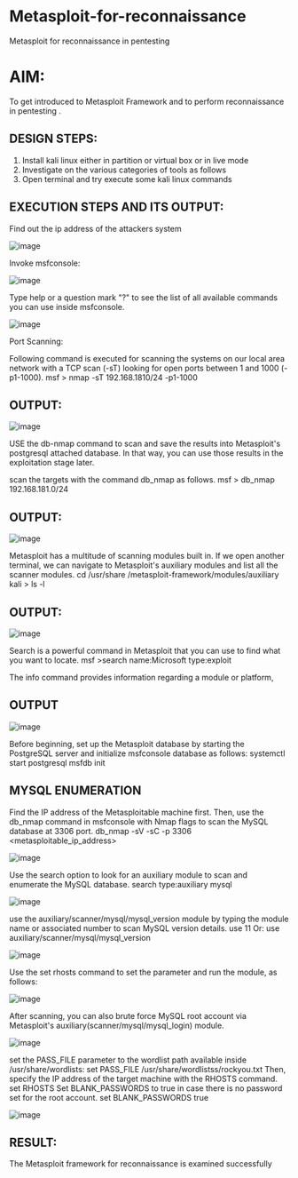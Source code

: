 # Metasploit-for-reconnaissance
Metasploit for reconnaissance in pentesting

# AIM:

To get introduced to Metasploit Framework and to  perform reconnaissance  in pentesting .

## DESIGN STEPS:

1) Install kali linux either in partition or virtual box or in live mode
2) Investigate on the various categories of tools as follows
3) Open terminal and try execute some kali linux commands

## EXECUTION STEPS AND ITS OUTPUT:

Find out the ip address of the attackers system

![image](https://github.com/Kirupanandhan/Metasploit-for-reconnaissance/assets/94386222/97b6f71d-e792-4522-9b83-640ba7d34300)


Invoke msfconsole:

![image](https://github.com/Kirupanandhan/Metasploit-for-reconnaissance/assets/94386222/f0539e4d-9e07-4bb5-b971-df85b9f39a64)


Type help or a question mark "?" to see the list of all available commands you can use inside msfconsole.

![image](https://github.com/Kirupanandhan/Metasploit-for-reconnaissance/assets/94386222/5f334b43-2e30-44a4-8103-11a980d8fc81)


Port Scanning:

Following command is executed for scanning the systems on our local area network with a TCP scan (-sT) looking for open ports between 1 and 1000 (-p1-1000). msf > nmap -sT 192.168.1810/24 -p1-1000

## OUTPUT:

![image](https://github.com/Kirupanandhan/Metasploit-for-reconnaissance/assets/94386222/168d07ee-f2b5-428e-8c62-19dd716a3d2a)


USE the db-nmap command to scan and save the results into Metasploit's postgresql attached database. In that way, you can use those results in the exploitation stage later.

scan the targets with the command db_nmap as follows. msf > db_nmap 192.168.181.0/24


## OUTPUT:

![image](https://github.com/Kirupanandhan/Metasploit-for-reconnaissance/assets/94386222/c48698a2-1273-4a5c-9b89-2de39dffd5f3)


Metasploit has a multitude of scanning modules built in. If we open another terminal, we can navigate to Metasploit's auxiliary modules and list all the scanner modules. cd /usr/share /metasploit-framework/modules/auxiliary kali > ls -l

## OUTPUT:

![image](https://github.com/Kirupanandhan/Metasploit-for-reconnaissance/assets/94386222/4205f7d6-0d17-416b-a81b-ca8561715b37)


Search is a powerful command in Metasploit that you can use to find what you want to locate. msf >search name:Microsoft type:exploit

The info command provides information regarding a module or platform,

## OUTPUT

![image](https://github.com/Kirupanandhan/Metasploit-for-reconnaissance/assets/94386222/e619d937-b7dc-46cd-a8e2-aac096cabd74)


Before beginning, set up the Metasploit database by starting the PostgreSQL server and initialize msfconsole database as follows: systemctl start postgresql msfdb init

## MYSQL ENUMERATION

Find the IP address of the Metasploitable machine first. Then, use the db_nmap command in msfconsole with Nmap flags to scan the MySQL database at 3306 port. db_nmap -sV -sC -p 3306 <metasploitable_ip_address>

![image](https://github.com/Kirupanandhan/Metasploit-for-reconnaissance/assets/94386222/9d3115ff-c45c-47a6-a546-abe68ce95972)

Use the search option to look for an auxiliary module to scan and enumerate the MySQL database. search type:auxiliary mysql

![image](https://github.com/Kirupanandhan/Metasploit-for-reconnaissance/assets/94386222/35953259-60d6-4eec-a54d-954d08a8c5bc)


use the auxiliary/scanner/mysql/mysql_version module by typing the module name or associated number to scan MySQL version details. use 11 Or: use auxiliary/scanner/mysql/mysql_version

![image](https://github.com/Kirupanandhan/Metasploit-for-reconnaissance/assets/94386222/750b6904-5cde-4a0e-a947-af80b9438a29)


Use the set rhosts command to set the parameter and run the module, as follows:

![image](https://github.com/Kirupanandhan/Metasploit-for-reconnaissance/assets/94386222/b0a04334-6866-48ca-a30e-4329baf7d36d)


After scanning, you can also brute force MySQL root account via Metasploit's auxiliary(scanner/mysql/mysql_login) module.

![image](https://github.com/Kirupanandhan/Metasploit-for-reconnaissance/assets/94386222/3e0292ce-2c86-4608-8305-77864c90e1d0)


set the PASS_FILE parameter to the wordlist path available inside /usr/share/wordlists: set PASS_FILE /usr/share/wordlistss/rockyou.txt Then, specify the IP address of the target machine with the RHOSTS command. set RHOSTS Set BLANK_PASSWORDS to true in case there is no password set for the root account. set BLANK_PASSWORDS true

![image](https://github.com/Kirupanandhan/Metasploit-for-reconnaissance/assets/94386222/1d49f3e1-fc95-46e3-86b9-14929a38703f)



## RESULT:

The Metasploit framework for reconnaissance is  examined successfully
